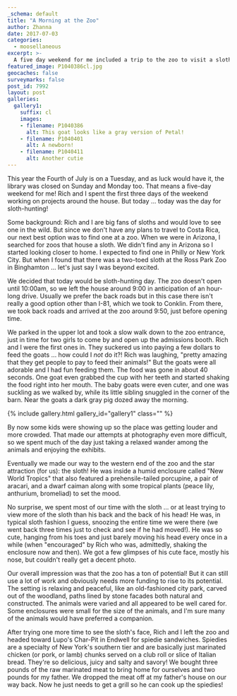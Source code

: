 ```yaml
---
_schema: default
title: "A Morning at the Zoo"
author: Zhanna
date: 2017-07-03
categories:
  - moosellaneous
excerpt: >-
  A five day weekend for me included a trip to the zoo to visit a sloth!
featured_image: P1040386cl.jpg
geocaches: false
surveymarks: false
post_id: 7992
layout: post                      
galleries:
  gallery1:
    suffix: cl
    images:
    - filename: P1040386
      alt: This goat looks like a gray version of Petal!
    - filename: P1040401
      alt: A newborn!
    - filename: P1040411
      alt: Another cutie      
---
```


This year the Fourth of July is on a Tuesday, and as luck would have it, the library was closed on Sunday and Monday too. That means a five-day weekend for me! Rich and I spent the first three days of the weekend working on projects around the house. But today ... today was the day for sloth-hunting!

Some background: Rich and I are big fans of sloths and would love to see one in the wild. But since we don't have any plans to travel to Costa Rica, our next best option was to find one at a zoo. When we were in Arizona, I searched for zoos that house a sloth. We didn't find any in Arizona so I started looking closer to home. I expected to find one in Philly or New York City. But when I found that there was a two-toed sloth at the Ross Park Zoo in Binghamton ... let's just say I was beyond excited.

We decided that today would be sloth-hunting day. The zoo doesn't open until 10:00am, so we left the house around 9:00 in anticipation of an hour-long drive. Usually we prefer the back roads but in this case there isn't really a good option other than I-81, which we took to Conklin. From there, we took back roads and arrived at the zoo around 9:50, just before opening time.

We parked in the upper lot and took a slow walk down to the zoo entrance, just in time for two girls to come by and open up the admissions booth. Rich and I were the first ones in. They suckered us into paying a few dollars to feed the goats ... how could I _not_ do it?! Rich was laughing, "pretty amazing that they get people to pay to feed their animals!" But the goats were all adorable and I had fun feeding them. The food was gone in about 40 seconds. One goat even grabbed the cup with her teeth and started shaking the food right into her mouth. The baby goats were even cuter, and one was suckling as we walked by, while its little sibling snuggled in the corner of the barn. Near the goats a dark gray pig dozed away the morning.

{% include gallery.html gallery_id="gallery1" class="" %}

By now some kids were showing up so the place was getting louder and more crowded. That made our attempts at photography even more difficult, so we spent much of the day just taking a relaxed wander among the animals and enjoying the exhibits.

Eventually we made our way to the western end of the zoo and the star attraction (for us): the sloth! He was inside a humid enclosure called "New World Tropics" that also featured a prehensile-tailed porcupine, a pair of aracari, and a dwarf caiman along with some tropical plants (peace lily, anthurium, bromeliad) to set the mood.

No surprise, we spent most of our time with the sloth ... or at least trying to view more of the sloth than his back and the back of his head! He was, in typical sloth fashion I guess, snoozing the entire time we were there (we went back three times just to check and see if he had moved!). He was so cute, hanging from his toes and just barely moving his head every once in a while (when "encouraged" by Rich who was, admittedly, shaking the enclosure now and then). We got a few glimpses of his cute face, mostly his nose, but couldn't really get a decent photo.

Our overall impression was that the zoo has a ton of potential! But it can still use a lot of work and obviously needs more funding to rise to its potential. The setting is relaxing and peaceful, like an old-fashioned city park, carved out of the woodland, paths lined by stone facades both natural and constructed. The animals were varied and all appeared to be well cared for. Some enclosures were small for the size of the animals, and I'm sure many of the animals would have preferred a companion. 

After trying one more time to see the sloth's face, Rich and I left the zoo and headed toward Lupo's Char-Pit in Endwell for spiedie sandwiches. Spiedies are a specialty of New York's southern tier and are basically just marinated chicken (or pork, or lamb) chunks served on a club roll or slice of Italian bread. They're so delicious, juicy and salty and savory! We bought three pounds of the raw marinated meat to bring home for ourselves and two pounds for my father. We dropped the meat off at my father's house on our way back. Now he just needs to get a grill so he can cook up the spiedies!